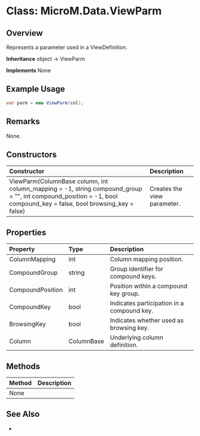 # Class: MicroM.Data.ViewParm
## Overview
Represents a parameter used in a ViewDefinition.

**Inheritance**
object -> ViewParm

**Implements**
None

## Example Usage
```csharp
var parm = new ViewParm(col);
```
## Remarks
None.

## Constructors
| Constructor | Description |
|:------------|:-------------|
| ViewParm(ColumnBase column, int column_mapping = -1, string compound_group = "", int compound_position = -1, bool compound_key = false, bool browsing_key = false) | Creates the view parameter. |

## Properties
| Property | Type | Description |
|:------------|:-------------|:-------------|
| ColumnMapping | int | Column mapping position. |
| CompoundGroup | string | Group identifier for compound keys. |
| CompoundPosition | int | Position within a compound key group. |
| CompoundKey | bool | Indicates participation in a compound key. |
| BrowsingKey | bool | Indicates whether used as browsing key. |
| Column | ColumnBase | Underlying column definition. |

## Methods
| Method | Description |
|:------------|:-------------|
| None | |

## See Also
-
